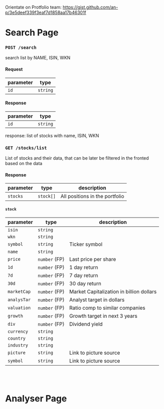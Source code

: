 Orientate on Protfolio team: https://gist.github.com/an-p/3e5deef339f3eaf7d1858aa17b46301f

# Search Page


### `POST /search`
search list by NAME, ISIN, WKN

#### Request

| parameter | type     |
| --------- | -------- |
| `id`      | `string` |

#### Response

| parameter | type     |
| --------- | -------- |
| `id`      | `string` |


response: list of stocks with name, ISIN, WKN

### `GET /stocks/list`
List of stocks and their data, that can be later be filtered in the fronted based on the data

#### Response

| parameter          | type                      | description                                                     |
| ------------------ | ------------------------- | --------------------------------------------------------------- |
| `stocks`           | `stock[]`                 | All positions in the portfolio                                  |

#### `stock`

| parameter  | type          | description     |
| ---------- | ------------- | --------------- |
| `isin`     | `string`      |                 |
| `wkn`      | `string`      |                 |
| `symbol`   | `string`      | Ticker symbol   |
| `name`     | `string`      |                 |
| `price`    | `number` (FP) | Last price per share |
| `1d`       | `number` (FP) | 1 day return |
| `7d`       | `number` (FP) | 7 day return |
| `30d`      | `number` (FP) | 30 day return |
| `marketCap`| `number` (FP) | Market Capitalization in billion dollars|
| `analysTar`| `number` (FP) | Analyst target in dollars |
| `valuation`| `number` (FP) | Ratio comp to similar companies |
| `growth`   | `number` (FP) | Growth target in next 3 years |
| `div`      | `number` (FP) | Dividend yield |
| `currency` | `string`      |                 |
| `country`  | `string`      |                 |
| `industry` | `string`      |                 |
| `picture`  | `string`      | Link to picture source |
| `symbol`   | `string`      | Link to picture source |

<br/><br/>

# Analyser Page
